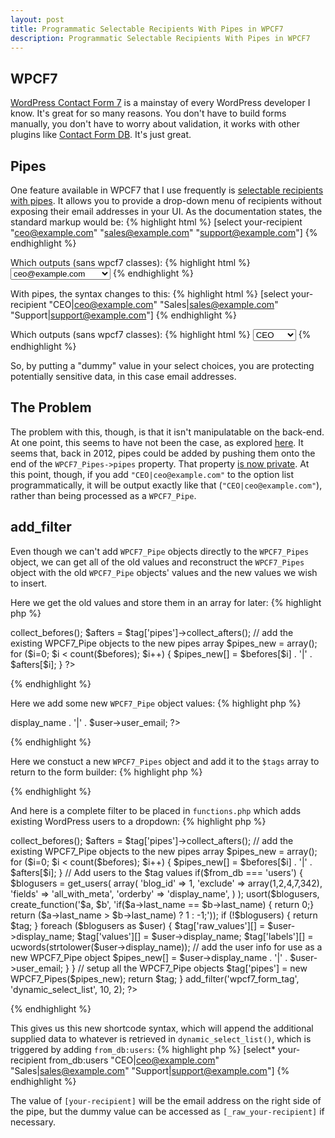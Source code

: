 ```yaml
---
layout: post
title: Programmatic Selectable Recipients With Pipes in WPCF7
description: Programmatic Selectable Recipients With Pipes in WPCF7
---
```


## WPCF7

[WordPress Contact Form 7](http://wordpress.org/plugins/contact-form-7/) is a mainstay of every WordPress developer I know. It's great for so many reasons. You don't have to build forms manually, you don't have to worry about validation, it works with other plugins like [Contact Form DB](https://wordpress.org/plugins/contact-form-7-to-database-extension/). It's just great.

## Pipes

One feature available in WPCF7 that I use frequently is [selectable recipients with pipes](http://contactform7.com/selectable-recipient-with-pipes/). It allows you to provide a drop-down menu of recipients without exposing their email addresses in your UI. As the documentation states, the standard markup would be:
{% highlight html %}
[select your-recipient "ceo@example.com"
                    "sales@example.com"
                    "support@example.com"]
{% endhighlight %}

Which outputs (sans wpcf7 classes):
{% highlight html %}
<select>
	<option value="ceo@example.com">ceo@example.com</option>
	<option value="sales@example.com">sales@example.com</option>
	<option value="support@example.com">support@example.com</option>
</select>
{% endhighlight %}

With pipes, the syntax changes to this:
{% highlight html %}
[select your-recipient "CEO|ceo@example.com"
                    "Sales|sales@example.com"
                    "Support|support@example.com"]
{% endhighlight %}

Which outputs (sans wpcf7 classes):
{% highlight html %}
<select>
	<option value="CEO">CEO</option>
	<option value="Sales">Sales</option>
	<option value="Support">Support</option>
</select>
{% endhighlight %}

So, by putting a "dummy" value in your select choices, you are protecting potentially sensitive data, in this case email addresses.

## The Problem

The problem with this, though, is that it isn't manipulatable on the back-end. At one point, this seems to have not been the case, as explored [here](http://www.leewillis.co.uk/dynamic-select-list-contact-form-7/). It seems that, back in 2012, pipes could be added by pushing them onto the end of the `WPCF7_Pipes->pipes` property. That property [is now private](http://hookr.io/classes/wpcf7_pipes/). At this point, though, if you add `"CEO|ceo@example.com"` to the option list programmatically, it will be output exactly like that (`"CEO|ceo@example.com"`), rather than being processed as a `WPCF7_Pipe`.

## add_filter

Even though we can't add `WPCF7_Pipe` objects directly to the `WPCF7_Pipes` object, we can get all of the old values and reconstruct the `WPCF7_Pipes` object with the old `WPCF7_Pipe` objects' values and the new values we wish to insert.

Here we get the old values and store them in an array for later:
{% highlight php %}
<?php
	// get the existing WPCF7_Pipe objects
	$befores = $tag['pipes']->collect_befores();
	$afters = $tag['pipes']->collect_afters();

	// add the existing WPCF7_Pipe objects to the new pipes array
	$pipes_new = array();
	for ($i=0; $i < count($befores); $i++) {
		$pipes_new[] = $befores[$i] . '|' . $afters[$i];
	}
?>
{% endhighlight %}

Here we add some new `WPCF7_Pipe` object values:
{% highlight php %}
<?php
	$pipes_new[] = $user->display_name . '|' . $user->user_email;
?>
{% endhighlight %}

Here we constuct a new `WPCF7_Pipes` object and add it to the `$tags` array to return to the form builder:
{% highlight php %}
<?php
	$tag['pipes'] = new WPCF7_Pipes($pipes_new);
?>
{% endhighlight %}

And here is a complete filter to be placed in `functions.php` which adds existing WordPress users to a dropdown:
{% highlight php %}
<?php

	function dynamic_select_list($tag, $unused) {

		$options = (array)$tag['options'];

		foreach ($options as $option) {
			if (preg_match('%^from_db:([-0-9a-zA-Z_]+)$%', $option, $matches)) {
				$from_db = $matches[1];
			}
		}

		if(!isset($from_db)) {
			return $tag;
		}

		// get the existing WPCF7_Pipe objects
		$befores = $tag['pipes']->collect_befores();
		$afters = $tag['pipes']->collect_afters();

		// add the existing WPCF7_Pipe objects to the new pipes array
		$pipes_new = array();
		for ($i=0; $i < count($befores); $i++) {
			$pipes_new[] = $befores[$i] . '|' . $afters[$i];
		}

		// Add users to the $tag values
		if($from_db === 'users') {
			$blogusers = get_users(
				array(
					'blog_id' => 1,
					'exclude' => array(1,2,4,7,342),
					'fields' => 'all_with_meta',
					'orderby' => 'display_name',
				)
			);
			usort($blogusers, create_function('$a, $b', 'if($a->last_name == $b->last_name) { return 0;} return ($a->last_name > $b->last_name) ? 1 : -1;'));

			if (!$blogusers) {
				return $tag;
			}

			foreach ($blogusers as $user) {
				$tag['raw_values'][] = $user->display_name;
				$tag['values'][] = $user->display_name;
				$tag['labels'][] = ucwords(strtolower($user->display_name));
				// add the user info for use as a new WPCF7_Pipe object
				$pipes_new[] = $user->display_name . '|' . $user->user_email;
			}
		}

		// setup all the WPCF7_Pipe objects
		$tag['pipes'] = new WPCF7_Pipes($pipes_new);

		return $tag;
	}
	add_filter('wpcf7_form_tag', 'dynamic_select_list', 10, 2);
?>
{% endhighlight %}

This gives us this new shortcode syntax, which will append the additional supplied data to whatever is retrieved in `dynamic_select_list()`, which is triggered by adding `from_db:users`:
{% highlight php %}
	[select* your-recipient from_db:users "CEO|ceo@example.com"
                    "Sales|sales@example.com"
                    "Support|support@example.com"]
{% endhighlight %}

The value of `[your-recipient]` will be the email address on the right side of the pipe, but the dummy value can be accessed as `[_raw_your-recipient]` if necessary.
